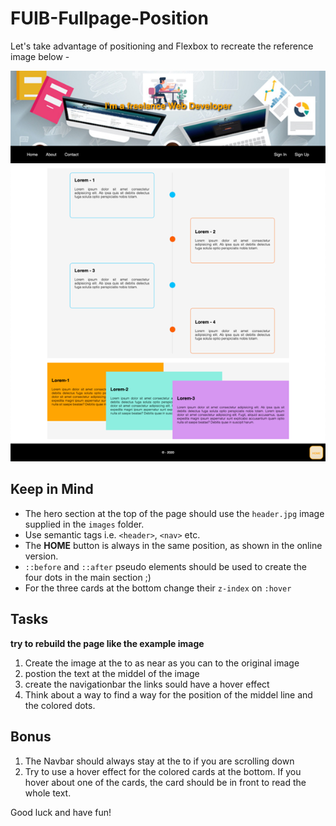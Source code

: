 # FUIB-Fullpage-Position

Let's take advantage of positioning and Flexbox to recreate the reference image below -

![The overview](./images/desktop.png "The general overview")

## Keep in Mind

- The hero section at the top of the page should use the `header.jpg` image supplied in the `images` folder.
- Use semantic tags i.e. `<header>`, `<nav>` etc.
- The **HOME** button is always in the same position, as shown in the online version.
- `::before` and `::after` pseudo elements should be used to create the four dots in the main section ;)
- For the three cards at the bottom change their `z-index` on `:hover`

## Tasks
**try to rebuild the page like the example image**

1. Create the image at the to as near as you can to the original image
2. postion the text at the middel of the image
3. create the navigationbar the links sould have a hover effect
4. Think about a way to find a way for the position of the middel line and the colored dots.

## Bonus

1. The Navbar should always stay at the to if you are scrolling down
2. Try to use a hover effect for the colored cards at the bottom. If you hover about one of the cards, the card should be in front to read the whole text.

Good luck and have fun!
